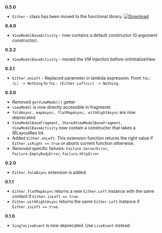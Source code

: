 **0.5.0**
* `Either` - class has been moved to the functional library. [ ![Download](https://api.bintray.com/packages/ahead/Architecture/functional/images/download.svg) ](https://bintray.com/ahead/Architecture/functional/_latestVersion)  

**0.4.0**
* `ViewModelBaseActivity` - now contains a default constructor (0 argument constructor).

**0.3.2**
* `ViewModelBaseActivity` - moved the VM injection before onInitializeView

**0.3.1**
* `Either.onLeft` - Replaced parameter in lambda expression. From `fnL: (L) -> Nothing` to `fnL: (Either.Left<L>) -> Nothing`.

**0.3.0**
* Removed `getViewModel()` getter
* `viewModel` is now directly accessible in fragments
* `foldAsync, mapAsync, flatMapAsync, withRightAsync` are now deprecated.
* `ViewModelBaseFragment, SharedViewModelBaseFragment, ViewModelBaseActivity` now contain a constructor that takes a @LayoutRes Int.
* Added `Either.onLeft`. This extension function returns the right value if `Either.isRight == true` or aborts current function otherwise.
* Removed specific failures: `Failure.ServerError`, `Failure.EmptyBodyError`, `Failure.HttpError`

**0.2.0**
* `Either.foldAsync` extension is added.

**0.1.1**
* `Either.flatMapAsync` returns a new `Either.Left` instance with the same content if `Either.isLeft == true`.
* `Either.withRightAsync` returns the same `Either.Left` instance if `Either.isLeft == true`.

**0.1.0**
* `SingleLiveEvent` is now deprecated. Use `LiveEvent` instead.
